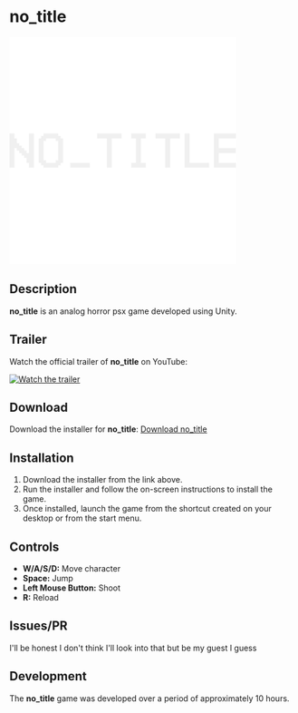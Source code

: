 # no_title

<img src="https://github.com/inteiros/no_title/blob/main/Assets/Icon/no_title.png" alt="no_title" width="400"/>

## Description

**no_title** is an analog horror psx game developed using Unity. 

## Trailer

Watch the official trailer of **no_title** on YouTube:

[![Watch the trailer](https://img.youtube.com/vi/PuanXdWOKhI/0.jpg)](https://www.youtube.com/watch?v=PuanXdWOKhI)

## Download

Download the installer for **no_title**:
[Download no_title](https://www.mediafire.com/file/3iqa2n42vvzhj1a/no_title.exe/file)

## Installation

1. Download the installer from the link above.
2. Run the installer and follow the on-screen instructions to install the game.
3. Once installed, launch the game from the shortcut created on your desktop or from the start menu.

## Controls

- **W/A/S/D:** Move character
- **Space:** Jump
- **Left Mouse Button:** Shoot
- **R:** Reload

## Issues/PR

I'll be honest I don't think I'll look into that but be my guest I guess

## Development

The **no_title** game was developed over a period of approximately 10 hours.
